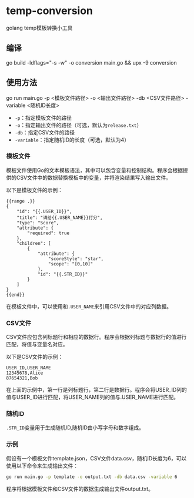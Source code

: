 # temp-conversion

golang temp模板转换小工具

## 编译
go build -ldflags="-s -w" -o conversion main.go && upx -9 conversion

## 使用方法

go run main.go -p <模板文件路径> -o <输出文件路径> -db <CSV文件路径> -variable <随机ID长度>


- `-p`：指定模板文件的路径
- `-o`：指定输出文件的路径（可选，默认为`release.txt`）
- `-db`：指定CSV文件的路径
- `-variable`：指定随机ID的长度（可选，默认为4）

### 模板文件

模板文件使用Go的文本模板语法，其中可以包含变量和控制结构。程序会根据提供的CSV文件中的数据替换模板中的变量，并将渲染结果写入输出文件。

以下是模板文件的示例：

```temp
{{range .}}
{
    "id": "{{.USER_ID}}",
    "title": "请给{{.USER_NAME}}打分",
    "type": "Score",
    "attribute": {
        "required": true
    },
    "children": [
        {
            "attribute": {
                "scoreStyle": "star",
                "scope": "[0,10]"
            },
            "id": "{{.STR_ID}}"
        }
    ]
}
{{end}}
```

在模板文件中，可以使用和`.USER_NAME`来引用CSV文件中的对应列数据。


### CSV文件
CSV文件应包含列标题行和相应的数据行。程序会根据列标题与数据行的值进行匹配，将值与变量名对应。

以下是CSV文件的示例：

```csv
USER_ID,USER_NAME
12345678,Alice
87654321,Bob
```

在上面的示例中，第一行是列标题行，第二行是数据行。程序会将USER_ID列的值与USER_ID进行匹配，将USER_NAME列的值与.USER_NAME进行匹配。

### 随机ID

`.STR_ID`变量用于生成随机ID,随机ID由小写字母和数字组成。

### 示例
假设有一个模板文件template.json，CSV文件data.csv，随机ID长度为6，可以使用以下命令来生成输出文件：

```bash
go run main.go -p template -o output.txt -db data.csv -variable 6
```

程序将根据模板文件和CSV文件的数据生成输出文件output.txt。